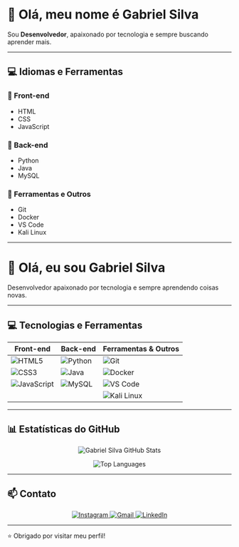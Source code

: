 # 👋 Olá, meu nome é Gabriel Silva

Sou **Desenvolvedor**, apaixonado por tecnologia e sempre buscando aprender mais.

---

## 💻 Idiomas e Ferramentas

### 🔹 Front-end  
- HTML  
- CSS  
- JavaScript  

### 🔹 Back-end  
- Python  
- Java  
- MySQL  

### 🔹 Ferramentas e Outros  
- Git  
- Docker  
- VS Code  
- Kali Linux  

---

# 👋 Olá, eu sou Gabriel Silva

Desenvolvedor apaixonado por tecnologia e sempre aprendendo coisas novas.  

---

## 💻 Tecnologias e Ferramentas

| Front-end            | Back-end           | Ferramentas & Outros  |
|----------------------|--------------------|----------------------|
| ![HTML5](https://img.shields.io/badge/HTML5-E34F26?style=for-the-badge&logo=html5&logoColor=white)    | ![Python](https://img.shields.io/badge/Python-3776AB?style=for-the-badge&logo=python&logoColor=white)  | ![Git](https://img.shields.io/badge/Git-F05032?style=for-the-badge&logo=git&logoColor=white)       |
| ![CSS3](https://img.shields.io/badge/CSS3-1572B6?style=for-the-badge&logo=css3&logoColor=white)      | ![Java](https://img.shields.io/badge/Java-007396?style=for-the-badge&logo=java&logoColor=white)       | ![Docker](https://img.shields.io/badge/Docker-2496ED?style=for-the-badge&logo=docker&logoColor=white)|
| ![JavaScript](https://img.shields.io/badge/JavaScript-F7DF1E?style=for-the-badge&logo=javascript&logoColor=black) | ![MySQL](https://img.shields.io/badge/MySQL-4479A1?style=for-the-badge&logo=mysql&logoColor=white)     | ![VS Code](https://img.shields.io/badge/VS_Code-007ACC?style=for-the-badge&logo=visual-studio-code&logoColor=white)|
|                      |                    | ![Kali Linux](https://img.shields.io/badge/Kali_Linux-557C94?style=for-the-badge&logo=kali-linux&logoColor=white)|

---

## 📊 Estatísticas do GitHub

<p align="center">
  <img src="https://github-readme-stats.vercel.app/api?username=Gabriel-sillva&show_icons=true&theme=radical" alt="Gabriel Silva GitHub Stats" />
</p>
<p align="center">
  <img src="https://github-readme-stats.vercel.app/api/top-langs/?username=Gabriel-sillva&layout=compact&theme=radical" alt="Top Languages" />
</p>

---

## 📫 Contato

<p align="center">
  <a href="https://www.instagram.com/biel_sillva11/" target="_blank" rel="noopener">
    <img alt="Instagram" src="https://img.shields.io/badge/Instagram-%23E4405F?style=for-the-badge&logo=instagram&logoColor=white" />
  </a>
  <a href="mailto:Gabriel2004.miranda31@gmail.com" target="_blank" rel="noopener">
    <img alt="Gmail" src="https://img.shields.io/badge/Gmail-%23D14836?style=for-the-badge&logo=gmail&logoColor=white" />
  </a>
  <a href="https://www.linkedin.com/in/seuusuario/" target="_blank" rel="noopener">
    <img alt="LinkedIn" src="https://img.shields.io/badge/LinkedIn-%230077B5?style=for-the-badge&logo=linkedin&logoColor=white" />
  </a>
</p>

---

⭐ Obrigado por visitar meu perfil!
